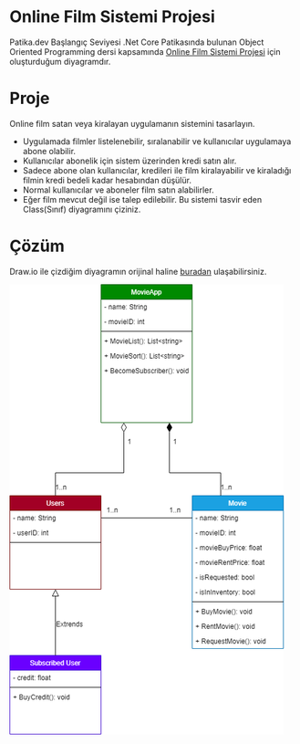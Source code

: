 # Online Film Sistemi Projesi

Patika.dev Başlangıç Seviyesi .Net Core Patikasında bulunan Object Oriented Programming dersi kapsamında [Online Film Sistemi Projesi](https://app.patika.dev/courses/oop/odev-film) için oluşturduğum diyagramdır.

# Proje

Online film satan veya kiralayan uygulamanın sistemini tasarlayın.

- Uygulamada filmler listelenebilir, sıralanabilir ve kullanıcılar uygulamaya abone olabilir.
- Kullanıcılar abonelik için sistem üzerinden kredi satın alır.
- Sadece abone olan kullanıcılar, kredileri ile film kiralayabilir ve kiraladığı filmin kredi bedeli kadar hesabından düşülür.
- Normal kullanıcılar ve aboneler film satın alabilirler.
- Eğer film mevcut değil ise talep edilebilir.
  Bu sistemi tasvir eden Class(Sınıf) diyagramını çiziniz.

# Çözüm

Draw.io ile çizdiğim diyagramın orijinal haline [buradan](https://github.com/haydarcancoskun92/patika.devEgitimleri/tree/main/.NetCorePatikalari/BaslangicSeviyesi.NetCorePatikasi/ObjectOrientedProgramming/OnlineFilmSistemi/Assets) ulaşabilirsiniz.

![Online Film Sistemi](https://github.com/haydarcancoskun92/patika.devEgitimleri/blob/main/.NetCorePatikalari/BaslangicSeviyesi.NetCorePatikasi/ObjectOrientedProgramming/OnlineFilmSistemi/Assets/Online%20Film%20Sistemi.drawio.png?raw=true)
